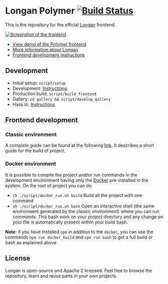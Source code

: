 # Longan Polymer [![Build Status](https://travis-ci.org/home-assistant/home-assistant-polymer.svg?branch=master)](https://travis-ci.org/home-assistant/home-assistant-polymer)

This is the repository for the official [Longan](https://home-assistant.io) frontend.

[![Screenshot of the frontend](https://raw.githubusercontent.com/home-assistant/home-assistant-polymer/master/docs/screenshot.png)](https://home-assistant.io/demo/)

- [View demo of the Polymer frontend](https://home-assistant.io/demo/)
- [More information about Longan](https://home-assistant.io)
- [Frontend development instructions](https://developers.home-assistant.io/docs/en/frontend_index.html)

## Development

- Initial setup: `script/setup`
- Development: [Instructions](https://developers.home-assistant.io/docs/en/frontend_development.html)
- Production build: `script/build_frontend`
- Gallery: `cd gallery && script/develop_gallery`
- Hass.io: [Instructions](https://developers.home-assistant.io/docs/en/hassio_hass.html)

## Frontend development

### Classic environment

A complete guide can be found at the following [link](https://www.home-assistant.io/developers/frontend/). It describes a short guide for the build of project.

### Docker environment

It is possible to compile the project and/or run commands in the development environment having only the [Docker](https://www.docker.com) pre-installed in the system. On the root of project you can do:

- `sh ./script/docker_run.sh build` Build all the project with one command
- `sh ./script/docker_run.sh bash` Open an interactive shell (the same environment generated by the _classic environment_) where you can run commands. This bash work on your project directory and any change on your file is automatically present within your build bash.

**Note**: if you have installed `npm` in addition to the `docker`, you can use the commands `npm run docker_build` and `npm run bash` to get a full build or bash as explained above

## License

Longan is open-source and Apache 2 licensed. Feel free to browse the repository, learn and reuse parts in your own projects.
